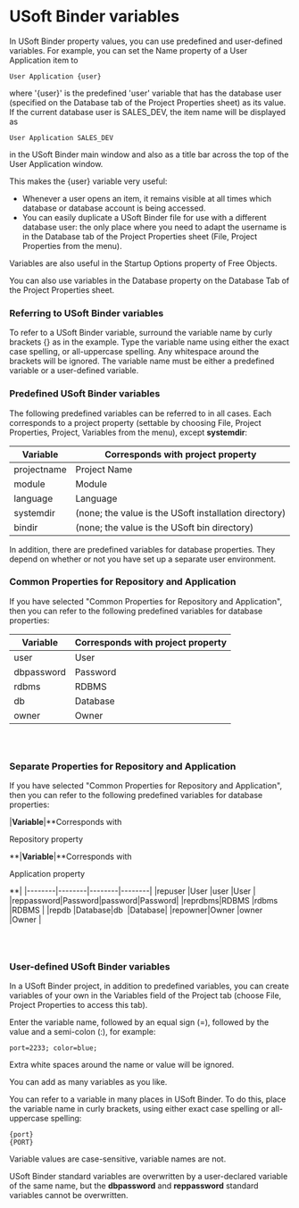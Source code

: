 # USoft Binder variables

In USoft Binder property values, you can use predefined and user-defined variables. For example, you can set the Name property of a User Application item to

```
User Application {user}
```

where '{user}' is the predefined 'user' variable that has the database user (specified on the Database tab of the Project Properties sheet) as its value. If the current database user is SALES_DEV, the item name will be displayed as

```
User Application SALES_DEV
```

in the USoft Binder main window and also as a title bar across the top of the User Application window.

This makes the {user} variable very useful:

- Whenever a user opens an item, it remains visible at all times which database or database account is being accessed.
- You can easily duplicate a USoft Binder file for use with a different database user: the only place where you need to adapt the username is in the Database tab of the Project Properties sheet (File, Project Properties from the menu).

Variables are also useful in the Startup Options property of Free Objects.

You can also use variables in the Database property on the Database Tab of the Project Properties sheet.

### Referring to USoft Binder variables

To refer to a USoft Binder variable, surround the variable name by curly brackets {} as in the example. Type the variable name using either the exact case spelling, or all-uppercase spelling. Any whitespace around the brackets will be ignored. The variable name must be either a predefined variable or a user-defined variable.

### Predefined USoft Binder variables

The following predefined variables can be referred to in all cases. Each corresponds to a project property (settable by choosing File, Project Properties, Project, Variables from the menu), except **systemdir**:

|**Variable**|**Corresponds with project property**|
|--------|--------|
|projectname|Project Name|
|module  |Module  |
|language|Language|
|systemdir|(none; the value is the USoft installation directory)|
|bindir  |(none; the value is the USoft bin directory)|



In addition, there are predefined variables for database properties. They depend on whether or not you have set up a separate user environment.

### Common Properties for Repository and Application

If you have selected "Common Properties for Repository and Application", then you can refer to the following predefined variables for database properties:

|**Variable**|**Corresponds with project property**|
|--------|--------|
|user    |User    |
|dbpassword|Password|
|rdbms   |RDBMS   |
|db      |Database|
|owner   |Owner   |



###  

### Separate Properties for Repository and Application

If you have selected "Common Properties for Repository and Application", then you can refer to the following predefined variables for database properties:

|**Variable**|**Corresponds with

Repository property

**|**Variable**|**Corresponds with

Application property

**|
|--------|--------|--------|--------|
|repuser |User    |user    |User    |
|reppassword|Password|password|Password|
|reprdbms|RDBMS   |rdbms   |RDBMS   |
|repdb   |Database|db      |Database|
|repowner|Owner   |owner   |Owner   |



###  

### User-defined USoft Binder variables

In a USoft Binder project, in addition to predefined variables, you can create variables of your own in the Variables field of the Project tab (choose File, Project Properties to access this tab).

Enter the variable name, followed by an equal sign (=), followed by the value and a semi-colon (:), for example:

```
port=2233; color=blue;
```

Extra white spaces around the name or value will be ignored.

You can add as many variables as you like.

You can refer to a variable in many places in USoft Binder. To do this, place the variable name in curly brackets, using either exact case spelling or all-uppercase spelling:

```
{port}
{PORT}

```

Variable values are case-sensitive, variable names are not.

USoft Binder standard variables are overwritten by a user-declared variable of the same name, but the **dbpassword** and **reppassword** standard variables cannot be overwritten.